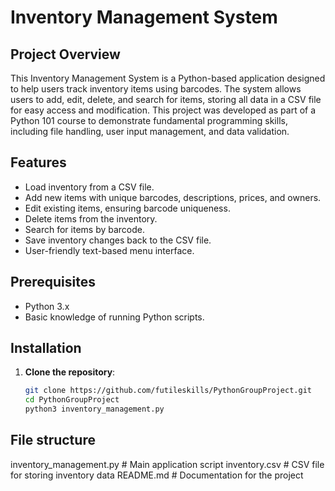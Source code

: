 # Inventory Management System

## Project Overview

This Inventory Management System is a Python-based application designed to help users track inventory items using barcodes. The system allows users to add, edit, delete, and search for items, storing all data in a CSV file for easy access and modification. This project was developed as part of a Python 101 course to demonstrate fundamental programming skills, including file handling, user input management, and data validation.

## Features

- Load inventory from a CSV file.
- Add new items with unique barcodes, descriptions, prices, and owners.
- Edit existing items, ensuring barcode uniqueness.
- Delete items from the inventory.
- Search for items by barcode.
- Save inventory changes back to the CSV file.
- User-friendly text-based menu interface.

## Prerequisites

- Python 3.x
- Basic knowledge of running Python scripts.

## Installation

1. **Clone the repository**:
   ```bash
   git clone https://github.com/futileskills/PythonGroupProject.git
   cd PythonGroupProject
   python3 inventory_management.py

## File structure 

inventory_management.py   # Main application script
inventory.csv             # CSV file for storing inventory data
README.md                 # Documentation for the project
